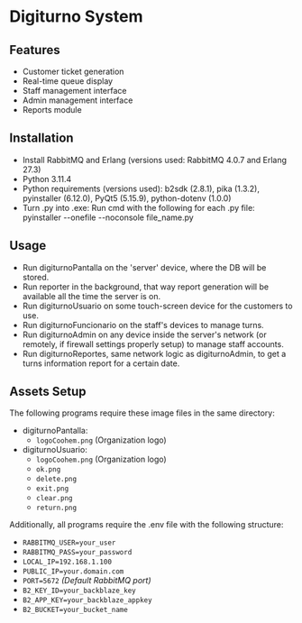 # Digiturno System

## Features
- Customer ticket generation
- Real-time queue display
- Staff management interface
- Admin management interface
- Reports module

## Installation
- Install RabbitMQ and Erlang (versions used: RabbitMQ 4.0.7 and Erlang 27.3)
- Python 3.11.4
- Python requirements (versions used): b2sdk (2.8.1), pika (1.3.2), pyinstaller (6.12.0), PyQt5 (5.15.9), python-dotenv (1.0.0)
- Turn .py into .exe: Run cmd with the following for each .py file:
  pyinstaller --onefile --noconsole file_name.py

## Usage
- Run digiturnoPantalla on the 'server' device, where the DB will be stored.
- Run reporter in the background, that way report generation will be available all the time the server is on.
- Run digiturnoUsuario on some touch-screen device for the customers to use.
- Run digiturnoFuncionario on the staff's devices to manage turns.
- Run digiturnoAdmin on any device inside the server's network (or remotely, if firewall settings properly setup) to manage staff accounts.
- Run digiturnoReportes, same network logic as digiturnoAdmin, to get a turns information report for a certain date.

## Assets Setup

The following programs require these image files in the same directory:
- digiturnoPantalla:
  - `logoCoohem.png` (Organization logo)
- digiturnoUsuario:
  - `logoCoohem.png` (Organization logo)
  - `ok.png`
  - `delete.png`
  - `exit.png`
  - `clear.png`
  - `return.png`

Additionally, all programs require the .env file with the following structure:

- `RABBITMQ_USER=your_user`
- `RABBITMQ_PASS=your_password`  
- `LOCAL_IP=192.168.1.100`  
- `PUBLIC_IP=your.domain.com`  
- `PORT=5672` *(Default RabbitMQ port)*  
- `B2_KEY_ID=your_backblaze_key`  
- `B2_APP_KEY=your_backblaze_appkey`  
- `B2_BUCKET=your_bucket_name`  